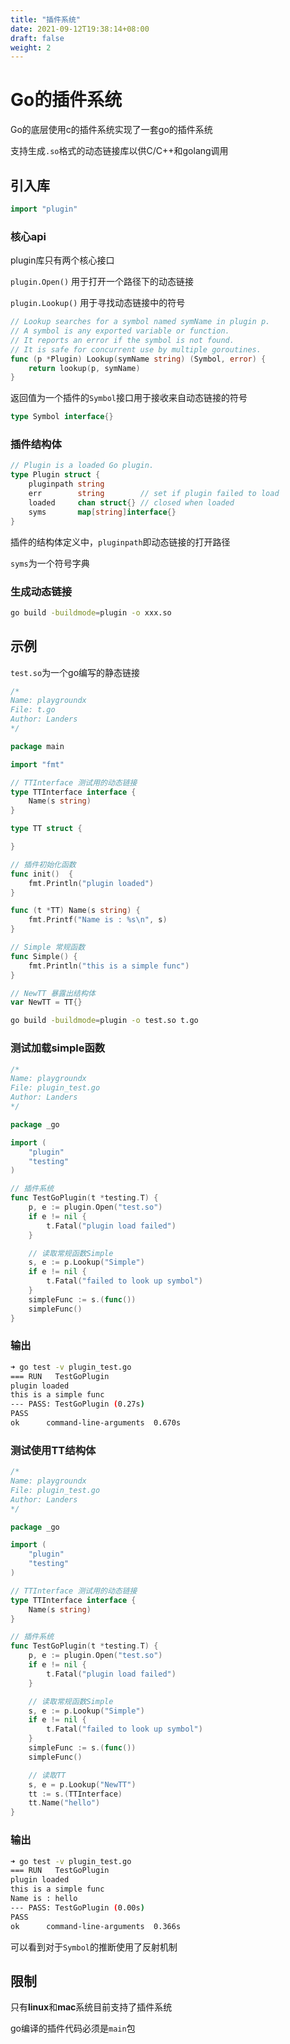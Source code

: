 ```yaml
---
title: "插件系统"
date: 2021-09-12T19:38:14+08:00
draft: false
weight: 2
---
```


# Go的插件系统

Go的底层使用c的插件系统实现了一套go的插件系统

支持生成`.so`格式的动态链接库以供C/C++和golang调用

## 引入库

```go
import "plugin"
```

### 核心api

plugin库只有两个核心接口

`plugin.Open()` 用于打开一个路径下的动态链接

`plugin.Lookup()` 用于寻找动态链接中的符号

```go
// Lookup searches for a symbol named symName in plugin p.
// A symbol is any exported variable or function.
// It reports an error if the symbol is not found.
// It is safe for concurrent use by multiple goroutines.
func (p *Plugin) Lookup(symName string) (Symbol, error) {
	return lookup(p, symName)
}
```

返回值为一个插件的`Symbol`接口用于接收来自动态链接的符号

```go
type Symbol interface{}
```



### 插件结构体

```go
// Plugin is a loaded Go plugin.
type Plugin struct {
	pluginpath string
	err        string        // set if plugin failed to load
	loaded     chan struct{} // closed when loaded
	syms       map[string]interface{}
}
```

插件的结构体定义中，`pluginpath`即动态链接的打开路径

`syms`为一个符号字典

### 生成动态链接

```bash
go build -buildmode=plugin -o xxx.so
```



## 示例

`test.so`为一个go编写的静态链接

```go
/*
Name: playgroundx
File: t.go
Author: Landers
*/

package main

import "fmt"

// TTInterface 测试用的动态链接
type TTInterface interface {
	Name(s string)
}

type TT struct {

}

// 插件初始化函数
func init()  {
	fmt.Println("plugin loaded")
}

func (t *TT) Name(s string) {
	fmt.Printf("Name is : %s\n", s)
}

// Simple 常规函数
func Simple() {
	fmt.Println("this is a simple func")
}

// NewTT 暴露出结构体
var NewTT = TT{}
```

```bash
go build -buildmode=plugin -o test.so t.go 
```

### 测试加载simple函数

```go
/*
Name: playgroundx
File: plugin_test.go
Author: Landers
*/

package _go

import (
	"plugin"
	"testing"
)

// 插件系统
func TestGoPlugin(t *testing.T) {
	p, e := plugin.Open("test.so")
	if e != nil {
		t.Fatal("plugin load failed")
	}

	// 读取常规函数Simple
	s, e := p.Lookup("Simple")
	if e != nil {
		t.Fatal("failed to look up symbol")
	}
	simpleFunc := s.(func())
	simpleFunc()
}
```

### 输出

```bash
➜ go test -v plugin_test.go                 
=== RUN   TestGoPlugin
plugin loaded
this is a simple func
--- PASS: TestGoPlugin (0.27s)
PASS
ok      command-line-arguments  0.670s
```

### 测试使用TT结构体

```go
/*
Name: playgroundx
File: plugin_test.go
Author: Landers
*/

package _go

import (
	"plugin"
	"testing"
)

// TTInterface 测试用的动态链接
type TTInterface interface {
	Name(s string)
}

// 插件系统
func TestGoPlugin(t *testing.T) {
	p, e := plugin.Open("test.so")
	if e != nil {
		t.Fatal("plugin load failed")
	}

	// 读取常规函数Simple
	s, e := p.Lookup("Simple")
	if e != nil {
		t.Fatal("failed to look up symbol")
	}
	simpleFunc := s.(func())
	simpleFunc()

	// 读取TT
	s, e = p.Lookup("NewTT")
	tt := s.(TTInterface)
	tt.Name("hello")
}
```

### 输出

```bash
➜ go test -v plugin_test.go
=== RUN   TestGoPlugin
plugin loaded
this is a simple func
Name is : hello
--- PASS: TestGoPlugin (0.00s)
PASS
ok      command-line-arguments  0.366s
```

可以看到对于`Symbol`的推断使用了反射机制

## 限制

只有**linux**和**mac**系统目前支持了插件系统

go编译的插件代码必须是`main`包
